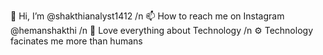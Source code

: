 👋 Hi, I’m @shakthianalyst1412 /n
📫 How to reach me on Instagram @hemanshakthi /n
🤖 Love everything about Technology /n
⚙  Technology facinates me more than humans

<!---
shakthianalyst1412/shakthianalyst1412 is a ✨ special ✨ repository because its `README.md` (this file) appears on your GitHub profile.
You can click the Preview link to take a look at your changes.
--->
